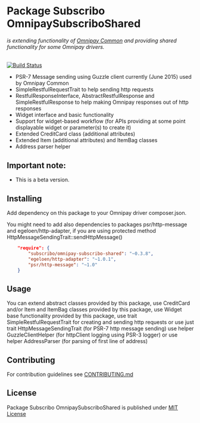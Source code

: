 # Package Subscribo OmnipaySubscriboShared 

###### is extending functionality of [Omnipay Common](https://github.com/thephpleague/omnipay-common) and providing shared functionality for some Omnipay drivers.

[![Build Status](https://travis-ci.org/Subscribo/omnipay-subscribo-shared.svg?branch=master)](https://travis-ci.org/Subscribo/omnipay-subscribo-shared)

- PSR-7 Message sending using Guzzle client currently (June 2015) used by Omnipay Common
- SimpleRestfulRequestTrait to help sending http requests
- RestfulResponseInterface, AbstractRestfulResponse and SimpleRestfulResponse to help making Omnipay responses out of http responses
- Widget interface and basic functionality
- Support for widget-based workflow (for APIs providing at some point displayable widget or parameter(s) to create it)
- Extended CreditCard class (additional attributes)
- Extended Item (additional attributes) and ItemBag classes
- Address parser helper

## Important note:

- This is a beta version.

## Installing

Add dependency on this package to your Omnipay driver composer.json.

You might need to add also dependencies to packages psr/http-message and egeloen/http-adapter,
if you are using protected method HttpMessageSendingTrait::sendHttpMessage()

```json
    "require": {
        "subscribo/omnipay-subscribo-shared": "~0.3.8",
        "egeloen/http-adapter": "~1.0.1",
        "psr/http-message": "~1.0"
    }
```

## Usage

You can extend abstract classes provided by this package,
use CreditCard and/or Item and ItemBag classes provided by this package,
use Widget base functionality provided by this package,
use trait SimpleRestfulRequestTrait for creating and sending http requests
or use just trait HttpMessageSendingTrait (for PSR-7 http message sending)
use helper GuzzleClientHelper (for httpClient logging using PSR-3 logger)
or use helper AddressParser (for parsing of first line of address)

## Contributing

For contribution guidelines see [CONTRIBUTING.md](CONTRIBUTING.md)

## License

Package Subscribo OmnipaySubscriboShared is published under [MIT License](http://opensource.org/licenses/MIT)

